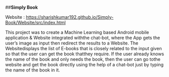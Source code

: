 ##**Simply Book**


Website : https://sharishkumar192.github.io/Simply-Book/Website/src/index.html

This project was to create a Machine Learning based Android mobile application & Website integrated withthe chat-bot, where the App gets the user’s image as input then redirect the results to a Website. The Websitedisplays the list of E-books that is closely related to the input given so that the user can get the book thatthey require. If the user already knows the name of the book and only needs the book, then the user can go tothe website and get the book directly using the help of a chat-bot just by typing the name of the book in it.
